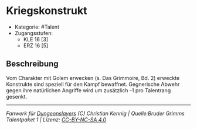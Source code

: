 <!---
Dies ist ein Fanwerk für DUNGEONSLAYERS (C) von Christian Kennig

Quellen:      [Bruder Grimms Talentpaket 1](https://www.f-space.de/ds4/downloads.html)
              [Talentbeschreibungen](https://www.f-space.de/ds4/tools-talentcards.html)
License:      [CC-BY-NC-SA 4.0](https://creativecommons.org/licenses/by-nc-sa/4.0/deed.de)
Richtlinien:  [Fanwerkrichtlinien](https://www.dungeonslayers.net/fanwerk-richtlinien/)
Autor:        Zauberlehrling
-->

  
# Kriegskonstrukt  
- Kategorie: #Talent  
- Zugangsstufen:  
  - KLE 16 [3]  
  - ERZ 16 [5]  

## Beschreibung  
Vom Charakter mit Golem erwecken (s. Das Grimmoire, Bd. 2) erweckte Konstrukte sind speziell für den Kampf bewaffnet. Gegnerische Abwehr gegen ihre natürlichen Angriffe wird um zusätzlich -1 pro Talentrang gesenkt.


___  
*Fanwerk für [Dungeonslayers](https://www.dungeonslayers.net/) (C) Christian Kennig | Quelle:Bruder Grimms Talentpaket 1 | Lizenz: [CC-BY-NC-SA 4.0](https://creativecommons.org/licenses/by-nc-sa/4.0/deed.de)*  